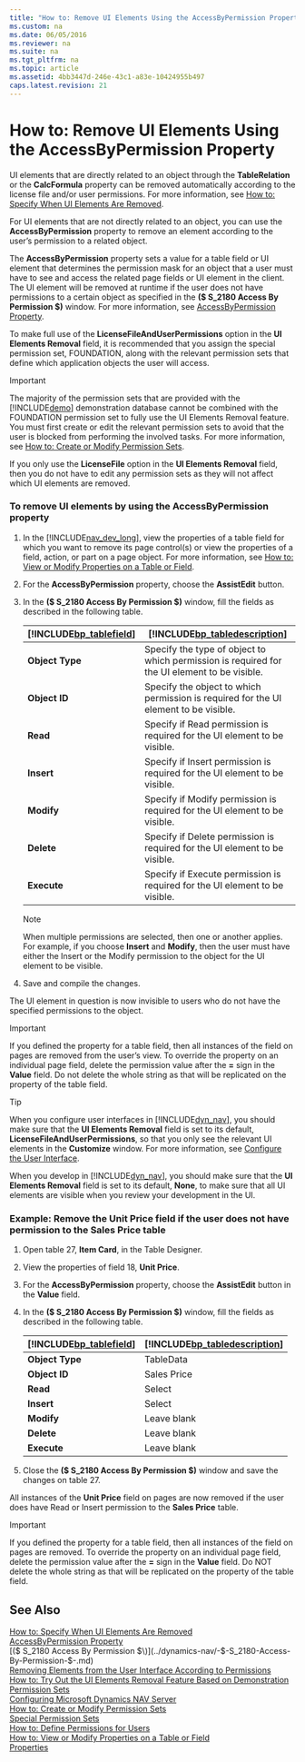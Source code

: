 ```yaml
---
title: "How to: Remove UI Elements Using the AccessByPermission Property"
ms.custom: na
ms.date: 06/05/2016
ms.reviewer: na
ms.suite: na
ms.tgt_pltfrm: na
ms.topic: article
ms.assetid: 4bb3447d-246e-43c1-a83e-10424955b497
caps.latest.revision: 21
---
```

# How to: Remove UI Elements Using the AccessByPermission Property
UI elements that are directly related to an object through the **TableRelation** or the **CalcFormula** property can be removed automatically according to the license file and\/or user permissions. For more information, see [How to: Specify When UI Elements Are Removed](../Topic/How%20to:%20Specify%20When%20UI%20Elements%20Are%20Removed.md).  
  
 For UI elements that are not directly related to an object, you can use the **AccessByPermission** property to remove an element according to the user’s permission to a related object.  
  
 The **AccessByPermission** property sets a value for a table field or UI element that determines the permission mask for an object that a user must have to see and access the related page fields or UI element in the client. The UI element will be removed at runtime if the user does not have permissions to a certain object as specified in the **\($ S\_2180 Access By Permission $\)** window. For more information, see [AccessByPermission Property](../dynamics-nav/AccessByPermission-Property.md).  
  
 To make full use of the **LicenseFileAndUserPermissions** option in the **UI Elements Removal** field, it is recommended that you assign the special permission set, FOUNDATION, along with the relevant permission sets that define which application objects the user will access.  
  
> [!IMPORTANT]  
>  The majority of the permission sets that are provided with the [!INCLUDE[demo](../dynamics-nav/includes/demo_md.md)] demonstration database cannot be combined with the FOUNDATION permission set to fully use the UI Elements Removal feature. You must first create or edit the relevant permission sets to avoid that the user is blocked from performing the involved tasks. For more information, see [How to: Create or Modify Permission Sets](../Topic/How%20to:%20Create%20or%20Modify%20Permission%20Sets.md).  
>   
>  If you only use the **LicenseFile** option in the **UI Elements Removal** field, then you do not have to edit any permission sets as they will not affect which UI elements are removed.  
  
### To remove UI elements by using the AccessByPermission property  
  
1.  In the [!INCLUDE[nav_dev_long](../dynamics-nav/includes/nav_dev_long_md.md)], view the properties of a table field for which you want to remove its page control\(s\) or view the properties of a field, action, or part on a page object. For more information, see [How to: View or Modify Properties on a Table or Field](../Topic/How%20to:%20View%20or%20Modify%20Properties%20on%20a%20Table%20or%20Field.md).  
  
2.  For the **AccessByPermission** property, choose the **AssistEdit** button.  
  
3.  In the **\($ S\_2180 Access By Permission $\)** window, fill the fields as described in the following table.  
  
    |[!INCLUDE[bp_tablefield](../dynamics-nav/includes/bp_tablefield_md.md)]|[!INCLUDE[bp_tabledescription](../dynamics-nav/includes/bp_tabledescription_md.md)]|  
    |---------------------------------|---------------------------------------|  
    |**Object Type**|Specify the type of object to which permission is required for the UI element to be visible.|  
    |**Object ID**|Specify the object to which permission is required for the UI element to be visible.|  
    |**Read**|Specify if Read permission is required for the UI element to be visible.|  
    |**Insert**|Specify if Insert permission is required for the UI element to be visible.|  
    |**Modify**|Specify if Modify permission is required for the UI element to be visible.|  
    |**Delete**|Specify if Delete permission is required for the UI element to be visible.|  
    |**Execute**|Specify if Execute permission is required for the UI element to be visible.|  
  
    > [!NOTE]  
    >  When multiple permissions are selected, then one or another applies. For example, if you choose **Insert** and **Modify**, then the user must have either the Insert or the Modify permission to the object for the UI element to be visible.  
  
4.  Save and compile the changes.  
  
 The UI element in question is now invisible to users who do not have the specified permissions to the object.  
  
> [!IMPORTANT]  
>  If you defined the property for a table field, then all instances of the field on pages are removed from the user’s view. To override the property on an individual page field, delete the permission value after the **\=** sign in the **Value** field. Do not delete the whole string as that will be replicated on the property of the table field.  
  
> [!TIP]  
>  When you configure user interfaces in [!INCLUDE[dyn_nav](../dynamics-nav/includes/dyn_nav_md.md)], you should make sure that the **UI Elements Removal** field is set to its default, **LicenseFileAndUserPermissions**, so that you only see the relevant UI elements in the **Customize** window. For more information, see [Configure the User Interface](../Topic/Configure%20the%20User%20Interface.md).  
>   
>  When you develop in [!INCLUDE[dyn_nav](../dynamics-nav/includes/dyn_nav_md.md)], you should make sure that the **UI Elements Removal** field is set to its default, **None**, to make sure that all UI elements are visible when you review your development in the UI.  
  
### Example: Remove the Unit Price field if the user does not have permission to the Sales Price table  
  
1.  Open table 27, **Item Card**, in the Table Designer.  
  
2.  View the properties of field 18, **Unit Price**.  
  
3.  For the **AccessByPermission** property, choose the **AssistEdit** button in the **Value** field.  
  
4.  In the **\($ S\_2180 Access By Permission $\)** window, fill the fields as described in the following table.  
  
    |[!INCLUDE[bp_tablefield](../dynamics-nav/includes/bp_tablefield_md.md)]|[!INCLUDE[bp_tabledescription](../dynamics-nav/includes/bp_tabledescription_md.md)]|  
    |---------------------------------|---------------------------------------|  
    |**Object Type**|TableData|  
    |**Object ID**|Sales Price|  
    |**Read**|Select|  
    |**Insert**|Select|  
    |**Modify**|Leave blank|  
    |**Delete**|Leave blank|  
    |**Execute**|Leave blank|  
  
5.  Close the **\($ S\_2180 Access By Permission $\)** window and save the changes on table 27.  
  
 All instances of the **Unit Price** field on pages are now removed if the user does have Read or Insert permission to the **Sales Price** table.  
  
> [!IMPORTANT]  
>  If you defined the property for a table field, then all instances of the field on pages are removed. To override the property on an individual page field, delete the permission value after the **\=** sign in the **Value** field. Do NOT delete the whole string as that will be replicated on the property of the table field.  
  
## See Also  
 [How to: Specify When UI Elements Are Removed](../Topic/How%20to:%20Specify%20When%20UI%20Elements%20Are%20Removed.md)   
 [AccessByPermission Property](../dynamics-nav/AccessByPermission-Property.md)   
 [\($ S\_2180 Access By Permission $\)](../dynamics-nav/-$-S_2180-Access-By-Permission-$-.md)   
 [Removing Elements from the User Interface According to Permissions](../dynamics-nav/Removing-Elements-from-the-User-Interface-According-to-Permissions.md)   
 [How to: Try Out the UI Elements Removal Feature Based on Demonstration Permission Sets](../Topic/How%20to:%20Try%20Out%20the%20UI%20Elements%20Removal%20Feature%20Based%20on%20Demonstration%20Permission%20Sets.md)   
 [Configuring Microsoft Dynamics NAV Server](../dynamics-nav/Configuring-Microsoft-Dynamics-NAV-Server.md)   
 [How to: Create or Modify Permission Sets](../Topic/How%20to:%20Create%20or%20Modify%20Permission%20Sets.md)   
 [Special Permission Sets](../dynamics-nav/Special-Permission-Sets.md)   
 [How to: Define Permissions for Users](../Topic/How%20to:%20Define%20Permissions%20for%20Users.md)   
 [How to: View or Modify Properties on a Table or Field](../Topic/How%20to:%20View%20or%20Modify%20Properties%20on%20a%20Table%20or%20Field.md)   
 [Properties](../dynamics-nav/Properties.md)